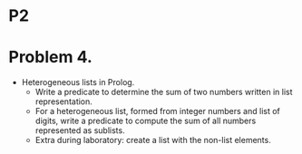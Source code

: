 # P2
# Problem 4.
* Heterogeneous lists in Prolog.
    * Write a predicate to determine the sum of two numbers written in list representation.
    * For a heterogeneous list, formed from integer numbers and list of digits, write a predicate to compute the sum of all numbers represented as sublists.
    * Extra during laboratory: create a list with the non-list elements.
